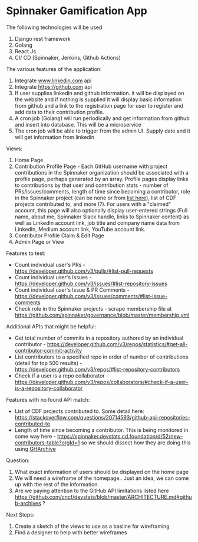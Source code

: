 # Spinnaker Gamification App

The following technologies will be used 

1. Django rest framework 
2. Golang 
3. React Js 
4. CI/ CD (Spinnaker, Jenkins, Github Actions)


The various features of the application:

1. Integrate www.linkedin.com api 
2. Integrate https://github.com api 
3. If user supplies linkedin and github information. it will be displayed on the website and if nothing is supplied it will display basic information from github and a link to the registration page for user to register and add data to their contribution profile. 
4. A cron job (Golang) will run periodically and get information from github and insert into database. This will be a microservice  
5. The cron job will be able to trigger from the admin UI. Supply date and it will get information from linkedln

Views:
1. Home Page
1. Contribution Profile Page - Each GitHub username with project contributions in the Spinnaker organization should be associated with a profile page, perhaps generated by an array. Profile pages display links to contributions by that user and contribution stats - number of PRs/issues/comments, length of time since becoming a contributor, role in the Spinnaker project (can be none or from [list here](https://github.com/spinnaker/governance/blob/master/governance.md#roles)), list of CDF projects contributed to, and more (?). For users with a "claimed" account, this page will also optionally display user-entered strings (Full name, about me, Spinnaker Slack handle, links to Spinnaker content) as well as LinkedIn account link, job title and company name data from LinkedIn, Medium account link, YouTube account link. 
1. Contributor Profile Claim & Edit Page
1. Admin Page or View

Features to test:
- Count individual user's PRs - https://developer.github.com/v3/pulls/#list-pull-requests
- Count individual user's Issues - https://developer.github.com/v3/issues/#list-repository-issues
- Count individual user's Issue & PR Comments - https://developer.github.com/v3/issues/comments/#list-issue-comments
- Check role in the Spinnaker projects - scrape membership file at https://github.com/spinnaker/governance/blob/master/membership.yml

Additional APIs that might be helpful:
- Get total number of commits in a repository authored by an individual contributor - https://developer.github.com/v3/repos/statistics/#get-all-contributor-commit-activity
- List contributors to a specified repo in order of number of contributions (detail for top 500 results) - https://developer.github.com/v3/repos/#list-repository-contributors
- Check if a user is a repo collaborator - https://developer.github.com/v3/repos/collaborators/#check-if-a-user-is-a-repository-collaborator

Features with no found API match:
- List of CDF projects contributed to. Some detail here: https://stackoverflow.com/questions/20714593/github-api-repositories-contributed-to
- Length of time since becoming a contributor. This is being monitored in some way here - https://spinnaker.devstats.cd.foundation/d/52/new-contributors-table?orgId=1 so we should dissect how they are doing this using [GHArchive](https://www.gharchive.org/)

Question:
1. What exact information of users should be displayed on the home page
1. We will need a wireframe of the homepage.. Just an idea, we can come up with the rest of the information.
1. Are we paying attention to the GitHub API limitations listed here https://github.com/cncf/devstats/blob/master/ARCHITECTURE.md#github-archives ?


Next Steps:
1. Create a sketch of the views to use as a basline for wireframing
1. Find a designer to help with better wireframes

